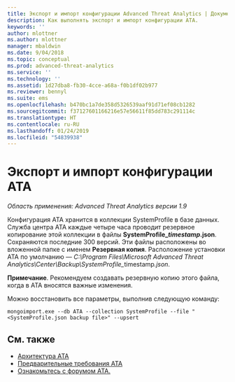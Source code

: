```yaml
---
title: Экспорт и импорт конфигурации Advanced Threat Analytics | Документация Майкрософт
description: Как выполнять экспорт и импорт конфигурации ATA.
keywords: ''
author: mlottner
ms.author: mlottner
manager: mbaldwin
ms.date: 9/04/2018
ms.topic: conceptual
ms.prod: advanced-threat-analytics
ms.service: ''
ms.technology: ''
ms.assetid: 1d27dba8-fb30-4cce-a68a-f0b1df02b977
ms.reviewer: bennyl
ms.suite: ems
ms.openlocfilehash: b470bc1a7de358d5326539aaf91d71ef08cb1282
ms.sourcegitcommit: f37127601166216e57e56611f85dd783c291114c
ms.translationtype: HT
ms.contentlocale: ru-RU
ms.lasthandoff: 01/24/2019
ms.locfileid: "54839938"
---
```

# <a name="export-and-import-the-ata-configuration"></a>Экспорт и импорт конфигурации ATA

*Область применения: Advanced Threat Analytics версии 1.9*

Конфигурация ATA хранится в коллекции SystemProfile в базе данных.
Служба центра АТА каждые четыре часа проводит резервное копирование этой коллекции в файлы **SystemProfile_*timestamp*.json**. Сохраняются последние 300 версий.
Эти файлы расположены во вложенной папке с именем **Резервная копия**. Расположение установки АТА по умолчанию —  <em>C:\Program Files\Microsoft Advanced Threat Analytics\Center\Backup\SystemProfile_</em>timestamp<em>.json</em>. 

**Примечание**. Рекомендуем создавать резервную копию этого файла, когда в АТА вносятся важные изменения.

Можно восстановить все параметры, выполнив следующую команду:

`mongoimport.exe --db ATA --collection SystemProfile --file "<SystemProfile.json backup file>" --upsert`

## <a name="see-also"></a>См. также
- [Архитектура ATA](ata-architecture.md)
- [Предварительные требования ATA](ata-prerequisites.md)
- [Ознакомьтесь с форумом ATA.](https://social.technet.microsoft.com/Forums/security/home?forum=mata)

